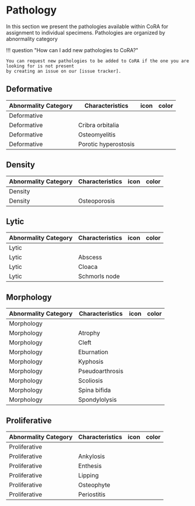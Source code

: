 # Pathology

In this section we present the pathologies available within CoRA for assignment to individual specimens. 
Pathologies are organized by abnormality category

!!! question "How can I add new pathologies to CoRA?"

    You can request new pathologies to be added to CoRA if the one you are looking for is not present 
    by creating an issue on our [issue tracker].

[issue tracker]: https://github.com/spawaskar-cora/cora-docs/issues

## Deformative

|Abnormality Category |Characteristics         |icon                        |color                 |
|---------------------|------------------------|----------------------------|----------------------|
|Deformative          |                        |                            |                      |
|Deformative          |Cribra orbitalia        |                            |                      |
|Deformative          |Osteomyelitis           |                            |                      |
|Deformative          |Porotic hyperostosis    |                            |                      |

## Density

|Abnormality Category |Characteristics         |icon                        |color                 |
|---------------------|------------------------|----------------------------|----------------------|
|Density              |                        |                            |                      |
|Density              |Osteoporosis            |                            |                      |

## Lytic

|Abnormality Category |Characteristics         |icon                        |color                 |
|---------------------|------------------------|----------------------------|----------------------|
|Lytic                |                        |                            |                      |
|Lytic                |Abscess                 |                            |                      |
|Lytic                |Cloaca                  |                            |                      |
|Lytic                |Schmorls node           |                            |                      |

## Morphology

|Abnormality Category |Characteristics         |icon                        |color                 |
|---------------------|------------------------|----------------------------|----------------------|
|Morphology           |                        |                            |                      |
|Morphology           |Atrophy                 |                            |                      |
|Morphology           |Cleft                   |                            |                      |
|Morphology           |Eburnation              |                            |                      |
|Morphology           |Kyphosis                |                            |                      |
|Morphology           |Pseudoarthrosis         |                            |                      |
|Morphology           |Scoliosis               |                            |                      |
|Morphology           |Spina bifida            |                            |                      |
|Morphology           |Spondylolysis           |                            |                      |

## Proliferative

|Abnormality Category |Characteristics         |icon                        |color                 |
|---------------------|------------------------|----------------------------|----------------------|
|Proliferative        |                        |                            |                      |
|Proliferative        |Ankylosis               |                            |                      |
|Proliferative        |Enthesis                |                            |                      |
|Proliferative        |Lipping                 |                            |                      |
|Proliferative        |Osteophyte              |                            |                      |
|Proliferative        |Periostitis             |                            |                      |

